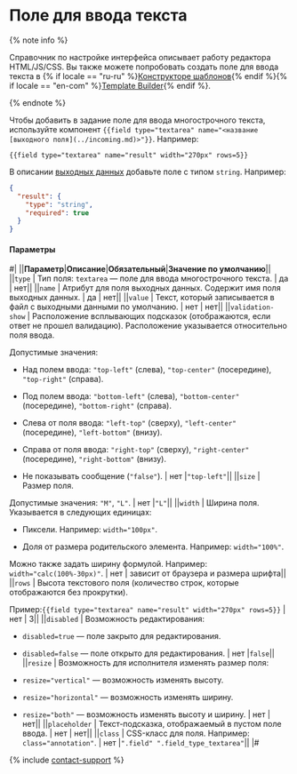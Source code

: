 # Поле для ввода текста

{% note info %}

Справочник по настройке интерфейса описывает работу редактора HTML/JS/CSS. Вы также можете попробовать создать поле для ввода текста в {% if locale == "ru-ru" %}[Конструкторе шаблонов](../../../template-builder/reference/field.textarea.md){% endif %}{% if locale == "en-com" %}[Template Builder](../../../../en/docs/template-builder/reference/field.textarea.md){% endif %}.

{% endnote %}

Чтобы добавить в задание поле для ввода многострочного текста, используйте компонент `{{field type="textarea" name="<название [выходного поля](../incoming.md)>"}}`. Например:

```plaintext
{{field type="textarea" name="result" width="270px" rows=5}}
```

В описании [выходных данных](../incoming.md) добавьте поле с типом `string`. Например:

```json
{
  "result": {
    "type": "string",
    "required": true
  }
}
```

#### Параметры

#|
||**Параметр**|**Описание**|**Обязательный**|**Значение по умолчанию**||
||`type` | Тип поля: `textarea` — поле для ввода многострочного текста. | да | нет||
||`name` | Атрибут для поля выходных данных. Содержит имя поля выходных данных. | да | нет||
||`value` | Текст, который записывается в файл с выходными данными по умолчанию. | нет | нет||
||`validation-show` | Расположение всплывающих подсказок (отображаются, если ответ не прошел валидацию). Расположение указывается относительно поля ввода.

Допустимые значения:

- Над полем ввода: `"top-left"` (слева), `"top-center"` (посередине), `"top-right"` (справа).

- Под полем ввода: `"bottom-left"` (слева), `"bottom-center"` (посередине), `"bottom-right"` (справа).

- Слева от поля ввода: `"left-top"` (сверху), `"left-center"` (посередине), `"left-bottom"` (внизу).

- Справа от поля ввода: `"right-top"` (сверху), `"right-center"` (посередине), `"right-bottom"` (внизу).

- Не показывать сообщение (`"false"`). | нет |`"top-left"`||
||`size` | Размер поля.

Допустимые значения: `"M"`, `"L"`. | нет |`"L"`||
||`width` | Ширина поля. Указывается в следующих единицах:

- Пиксели. Например: `width="100px"`.

- Доля от размера родительского элемента. Например: `width="100%"`.

Можно также задать ширину формулой. Например: `width="calc(100%-30px)"`. | нет | зависит от браузера и размера шрифта||
||`rows` | Высота текстового поля (количество строк, которые отображаются без прокрутки).

Пример:`{{field type="textarea" name="result" width="270px" rows=5}}` | нет | 3||
||`disabled` | Возможность редактирования:

- `disabled=true` — поле закрыто для редактирования.

- `disabled=false` — поле открыто для редактирования. | нет |`false`||
||`resize` | Возможность для исполнителя изменять размер поля:

- `resize="vertical"` — возможность изменять высоту.

- `resize="horizontal"` — возможность изменять ширину.

- `resize="both"` — возможность изменять высоту и ширину. | нет | нет||
||`placeholder` | Текст-подсказка, отображаемый в пустом поле ввода. | нет | нет||
||`class` | CSS-класс для поля. Например: `class="annotation"`. | нет |`".field" ".field_type_textarea"`||
|#

{% include [contact-support](../../_includes/contact-support-help.md) %}